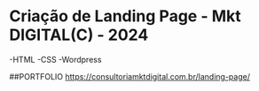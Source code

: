 # Criação de Landing Page - Mkt DIGITAL(C) - 2024

-HTML
-CSS
-Wordpress

##PORTFOLIO  https://consultoriamktdigital.com.br/landing-page/
